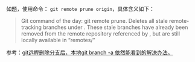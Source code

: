 如题，使用命令： `git remote prune origin`，具体含义如下：

> Git command of the day: git remote prune. Deletes all stale remote-tracking branches under <name>. These stale branches have already been removed from the remote repository referenced by <name>, but are still locally available in “remotes/<name>”

参考：[git远程删除分支后，本地git branch -a 依然能看到的解决办法。](https://blog.csdn.net/qq_16885135/article/details/52777871)
